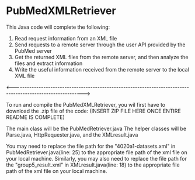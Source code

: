 # PubMedXMLRetriever
 This Java code will complete the following:
  1. Read request information from an XML file
  2. Send requests to a remote server through the user API provided by the PubMed server
  3. Get the returned XML files from the remote server, and then analyze the files and extract information
  4. Write the useful information received from the remote server to the local XML file
  
  
<------------------------------------------------------------------------------------------------------------>

To run and compile the PubMedXMLRetriever, you wil first have to download the .zip file of the code:
(INSERT ZIP FILE HERE ONCE ENTIRE README IS COMPLETE)


The main class will be the PubMedRetriever.java
The helper classes will be Parse.java, HttpRequester.java, and the XMLresult.java

You may need to replace the file path for the "4020a1-datasets.xml" in PubMedRetriever.java(line: 25) to the
appropriate file path of the xml file on your local machine.
Similarly, you may also need to replace the file path for the "group5_result.xml" in XMLresult.java(line: 18) to the
appropriate file path of the xml file on your local machine.
